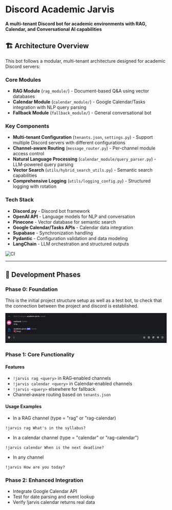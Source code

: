 # Discord Academic Jarvis

<!-- Project Overview and Architecture -->
**A multi-tenant Discord bot for academic environments with RAG, Calendar, and Conversational AI capabilities**

## 🏗️ Architecture Overview

This bot follows a modular, multi-tenant architecture designed for academic Discord servers:

### Core Modules
- **RAG Module** (`rag_module/`) - Document-based Q&A using vector databases
- **Calendar Module** (`calendar_module/`) - Google Calendar/Tasks integration with NLP query parsing
- **Fallback Module** (`fallback_module/`) - General conversational bot

### Key Components
- **Multi-tenant Configuration** (`tenants.json`, `settings.py`) - Support multiple Discord servers with different configurations
- **Channel-aware Routing** (`message_router.py`) - Per-channel module access control
- **Natural Language Processing** (`calendar_module/query_parser.py`) - LLM-powered query parsing
- **Vector Search** (`utils/hybrid_search_utils.py`) - Semantic search capabilities
- **Comprehensive Logging** (`utils/logging_config.py`) - Structured logging with rotation

### Tech Stack
- **Discord.py** - Discord bot framework
- **OpenAI API** - Language models for NLP and conversation
- **Pinecone** - Vector database for semantic search
- **Google Calendar/Tasks APIs** - Calendar data integration 
- **Supabase** - Synchronization handling 
- **Pydantic** - Configuration validation and data modeling
- **LangChain** - LLM orchestration and structured outputs

![CI](https://github.com/Vasilis-christopoulos/mcgill-discord-assistant/actions/workflows/ci.yml/badge.svg)

---

## 🚀 Development Phases

### Phase 0: Foundation
This is the initial project structure setup as well as a test bot, to check that the connection between the project and discord is established.

![Screenshot of the application](./screenshots/initial-connection.png)

### Phase 1: Core Functionality

#### Features
- `!jarvis rag <query>` in RAG‑enabled channels  
- `!jarvis calendar <query>` in Calendar‑enabled channels  
- `!jarvis <query>` elsewhere for fallback  
- Channel‑aware routing based on `tenants.json`

#### Usage Examples
- In a RAG channel (type = "rag" or "rag-calendar)
```
!jarvis rag What's in the syllabus?
```

- In a calendar channel (type = "calendar" or "rag-calendar")
```
!jarvis calendar When is the next deadline?
```

- In any channel
```
!jarvis How are you today?
```

### Phase 2: Enhanced Integration
- Integrate Google Calendar API
- Test for date parsing and event lookup
- Verify !jarvis calendar returns real data
